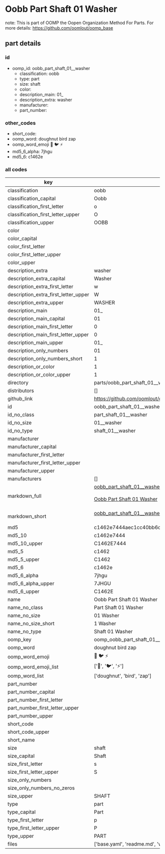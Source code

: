 # Oobb Part Shaft 01  Washer  

note: This is part of OOMP the Oopen Organization Method For Parts. For more details: https://github.com/oomlout/oomp_base

##  part details





### id
* oomp_id: oobb_part_shaft_01__washer
  * classification: oobb
  * type: part
  * size: shaft
  * color: 
  * description_main: 01_
  * description_extra: washer
  * manufacturer: 
  * part_number: 

### other_codes
* short_code: 
* oomp_word: doughnut bird zap
* oomp_word_emoji :doughnut: :bird: :zap:
* md5_6_alpha: 7jhgu
* md5_6: c1462e

### all codes 
| key | value |  
| --- | --- |  
| classification | oobb |  
| classification_capital | Oobb |  
| classification_first_letter | o |  
| classification_first_letter_upper | O |  
| classification_upper | OOBB |  
| color |  |  
| color_capital |  |  
| color_first_letter |  |  
| color_first_letter_upper |  |  
| color_upper |  |  
| description_extra | washer |  
| description_extra_capital | Washer |  
| description_extra_first_letter | w |  
| description_extra_first_letter_upper | W |  
| description_extra_upper | WASHER |  
| description_main | 01_ |  
| description_main_capital | 01  |  
| description_main_first_letter | 0 |  
| description_main_first_letter_upper | 0 |  
| description_main_upper | 01_ |  
| description_only_numbers | 01 |  
| description_only_numbers_short | 1 |  
| description_or_color | 1 |  
| description_or_color_upper | 1 |  
| directory | parts/oobb_part_shaft_01__washer |  
| distributors | [] |  
| github_link | https://github.com/oomlout/oomlout_oomp_part_src/tree/main/parts/oobb_part_shaft_01__washer/working |  
| id | oobb_part_shaft_01__washer |  
| id_no_class | part_shaft_01__washer |  
| id_no_size | 01__washer |  
| id_no_type | shaft_01__washer |  
| manufacturer |  |  
| manufacturer_capital |  |  
| manufacturer_first_letter |  |  
| manufacturer_first_letter_upper |  |  
| manufacturer_upper |  |  
| manufacturers | [] |  
| markdown_full | [oobb_part_shaft_01__washer](https://github.com/oomlout/oomlout_oomp_part_src/tree/main/parts/oobb_part_shaft_01__washer/working)<br>[](https://github.com/oomlout/oomlout_oomp_part_src/tree/main/parts/oobb_part_shaft_01__washer/working)<br>[Oobb Part Shaft 01  Washer](https://github.com/oomlout/oomlout_oomp_part_src/tree/main/parts/oobb_part_shaft_01__washer/working)<br><br> |  
| markdown_short | [oobb_part_shaft_01__washer](https://github.com/oomlout/oomlout_oomp_part_src/tree/main/parts/oobb_part_shaft_01__washer/working)<br><br> |  
| md5 | c1462e7444aec1cc40bb6c607ecc158a |  
| md5_10 | c1462e7444 |  
| md5_10_upper | C1462E7444 |  
| md5_5 | c1462 |  
| md5_5_upper | C1462 |  
| md5_6 | c1462e |  
| md5_6_alpha | 7jhgu |  
| md5_6_alpha_upper | 7JHGU |  
| md5_6_upper | C1462E |  
| name | Oobb Part Shaft 01  Washer |  
| name_no_class | Part Shaft 01  Washer |  
| name_no_size | 01  Washer |  
| name_no_size_short | 1  Washer |  
| name_no_type | Shaft 01  Washer |  
| oomp_key | oomp_oobb_part_shaft_01__washer |  
| oomp_word | doughnut bird zap |  
| oomp_word_emoji | :doughnut: :bird: :zap: |  
| oomp_word_emoji_list | [':doughnut:', ':bird:', ':zap:'] |  
| oomp_word_list | ['doughnut', 'bird', 'zap'] |  
| part_number |  |  
| part_number_capital |  |  
| part_number_first_letter |  |  
| part_number_first_letter_upper |  |  
| part_number_upper |  |  
| short_code |  |  
| short_code_upper |  |  
| short_name |  |  
| size | shaft |  
| size_capital | Shaft |  
| size_first_letter | s |  
| size_first_letter_upper | S |  
| size_only_numbers |  |  
| size_only_numbers_no_zeros |  |  
| size_upper | SHAFT |  
| type | part |  
| type_capital | Part |  
| type_first_letter | p |  
| type_first_letter_upper | P |  
| type_upper | PART |  
| files | ['base.yaml', 'readme.md', 'working.json', 'working.yaml'] |  
